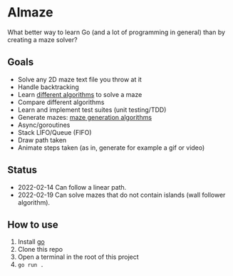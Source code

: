 # Almaze

What better way to learn Go (and a lot of programming in general) than by creating a maze solver?

## Goals

- Solve any 2D maze text file you throw at it
- Handle backtracking
- Learn [different algorithms](http://www.astrolog.org/labyrnth/algrithm.htm#solve) to solve a maze
- Compare different algorithms
- Learn and implement test suites (unit testing/TDD)
- Generate mazes: [maze generation algorithms](http://www.astrolog.org/labyrnth/algrithm.htm#create)
- Async/goroutines
- Stack LIFO/Queue (FIFO)
- Draw path taken
- Animate steps taken (as in, generate for example a gif or video)

## Status

- 2022-02-14 Can follow a linear path.
- 2022-02-19 Can solve mazes that do not contain islands (wall follower algorithm).

## How to use

1. Install [go](https://go.dev)
2. Clone this repo
3. Open a terminal in the root of this project
4. `go run .`
